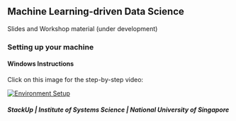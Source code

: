 ## Machine Learning-driven Data Science

Slides and Workshop material (under development)

### Setting up your machine
#### Windows Instructions

Click on this image for the step-by-step video:

[![Environment Setup](https://img.youtube.com/vi/DzIIjWz11Fc/0.jpg)](https://www.youtube.com/watch?v=DzIIjWz11Fc)

##### StackUp | Institute of Systems Science | National University of Singapore

